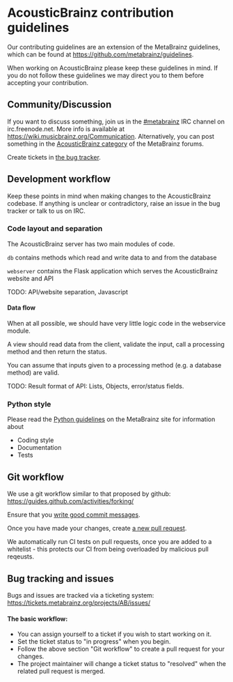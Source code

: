 # AcousticBrainz contribution guidelines

Our contributing guidelines are an extension of the MetaBrainz guidelines, which can be found
at https://github.com/metabrainz/guidelines.

When working on AcousticBrainz please keep these guidelines in mind. If you do not follow these
guidelines we may direct you to them before accepting your contribution.

## Community/Discussion

If you want to discuss something, join us in the [#metabrainz](irc://irc.freenode.net/metabrainz)
IRC channel on irc.freenode.net. More info is available at https://wiki.musicbrainz.org/Communication.
Alternatively, you can post something in the [AcousticBrainz category](https://community.metabrainz.org/c/acousticbrainz)
of the MetaBrainz forums.

Create tickets in [the bug tracker](http://tickets.musicbrainz.org/browse/AB).


## Development workflow

Keep these points in mind when making changes to the AcousticBrainz codebase. If anything is unclear or
contradictory, raise an issue in the bug tracker or talk to us on IRC.

### Code layout and separation

The AcousticBrainz server has two main modules of code.

`db` contains methods which read and write data to and from the database

`webserver` contains the Flask application which serves the AcousticBrainz website and API

TODO: API/website separation, Javascript

####  Data flow

When at all possible, we should have very little logic code in the webservice module.

A view should read data from the client, validate the input, call a processing method and
then return the status.

You can assume that inputs given to a processing method (e.g. a database method) are valid.

TODO: Result format of API: Lists, Objects, error/status fields.

### Python style

Please read the [Python guidelines](https://github.com/metabrainz/guidelines/blob/master/Python.md)
on the MetaBrainz site for information about

 * Coding style
 * Documentation
 * Tests

## Git workflow

We use a git workflow similar to that proposed by github: https://guides.github.com/activities/forking/

Ensure that you [write good commit messages](http://robots.thoughtbot.com/5-useful-tips-for-a-better-commit-message).

Once you have made your changes, create [a new pull request](https://github.com/metabrainz/acousticbrainz-server/compare).

We automatically run CI tests on pull requests, once you are added to a whitelist - this protects our CI from being overloaded by malicious pull reqeusts.

## Bug tracking and issues

Bugs and issues are tracked via a ticketing system: https://tickets.metabrainz.org/projects/AB/issues/

#### The basic workflow:

 * You can assign yourself to a ticket if you wish to start working on it. 
 * Set the ticket status to "in progress" when you begin.
 * Follow the above section "Git workflow" to create a pull request for your changes.
 * The project maintainer will change a ticket status to "resolved" when the related pull request is merged.


